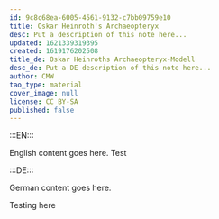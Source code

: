 ```yaml
---
id: 9c8c68ea-6005-4561-9132-c7bb09759e10
title: Oskar Heinroth's Archaeopteryx
desc: Put a description of this note here...
updated: 1621339319395
created: 1619176202508
title_de: Oskar Heinroths Archaeopteryx-Modell
desc_de: Put a DE description of this note here...
author: CMW
tao_type: material
cover_image: null
license: CC BY-SA
published: false
---
```


:::EN:::

English content goes here. Test

:::DE:::

German content goes here.

Testing here
